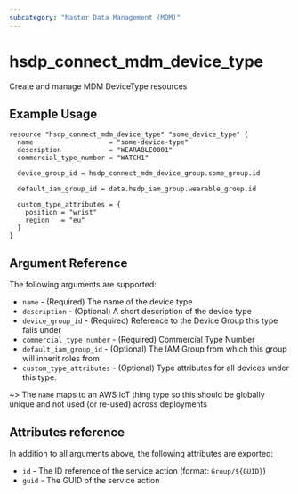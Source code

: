 ```yaml
---
subcategory: "Master Data Management (MDM)"
---
```


# hsdp_connect_mdm_device_type

Create and manage MDM DeviceType resources

## Example Usage

```hcl
resource "hsdp_connect_mdm_device_type" "some_device_type" {
  name                   = "some-device-type"
  description            = "WEARABLE0001"
  commercial_type_number = "WATCH1"
  
  device_group_id = hsdp_connect_mdm_device_group.some_group.id
  
  default_iam_group_id = data.hsdp_iam_group.wearable_group.id
  
  custom_type_attributes = {
    position = "wrist"
    region   = "eu"
  }
}
```

## Argument Reference

The following arguments are supported:

* `name` - (Required) The name of the device type
* `description` - (Optional) A short description of the device type
* `device_group_id` - (Required) Reference to the Device Group this type falls under
* `commercial_type_number` - (Required) Commercial Type Number
* `default_iam_group_id` - (Optional) The IAM Group from which this group will inherit roles from
* `custom_type_attributes` - (Optional) Type attributes for all devices under this type.

~> The `name` maps to an AWS IoT thing type so this should be globally unique and not used (or re-used) across deployments

## Attributes reference

In addition to all arguments above, the following attributes are exported:

* `id` - The ID reference of the service action (format: `Group/${GUID}`)
* `guid` - The GUID of the service action
